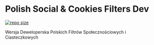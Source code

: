 # Polish Social & Cookies Filters Dev

[![repo size](https://img.shields.io/github/repo-size/PolishFiltersTeam/PolishSocialCookiesFiltersDev?colorB=23b69a)](https://github.com/PolishFiltersTeam/PolishSocialCookiesFiltersDev)

Wersja Deweloperska Polskich Filtrów Społecznościowych i Ciasteczkowych
